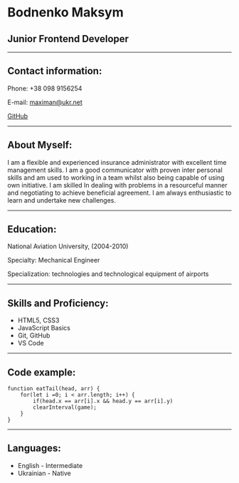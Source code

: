 # Bodnenko Maksym
## Junior Frontend Developer
***********
## Contact information:

Phone: +38 098 9156254

E-mail: maximan@ukr.net

[GitHub](https://github.com/MaksymBodnenko)

*********** 
## About Myself:

I am a flexible and experienced insurance administrator with excellent time management skills. I am a good communicator with proven inter personal skills and am used to working in a team whilst also being capable of using own initiative. I am skilled In dealing with problems in a resourceful manner and negotiating to achieve beneficial agreement. I am always enthusiastic to learn and undertake new challenges.

***********
## Education:
National Aviation University, (2004-2010)

Specialty: Mechanical Engineer

Specialization: technologies and technological equipment of airports

***********
## Skills and Proficiency:

* HTML5, CSS3
* JavaScript Basics
* Git, GitHub
* VS Code

_______________
## Code example:
```
function eatTail(head, arr) {
	for(let i =0; i < arr.length; i++) {
		if(head.x == arr[i].x && head.y == arr[i].y)
		clearInterval(game);
	}
}
```
_______________
## Languages:
* English - Intermediate
* Ukrainian - Native
